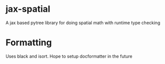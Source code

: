 # jax-spatial
A jax based pytree library for doing spatial math with runtime type checking 


# Formatting
Uses black and isort. Hope to setup docformatter in the future